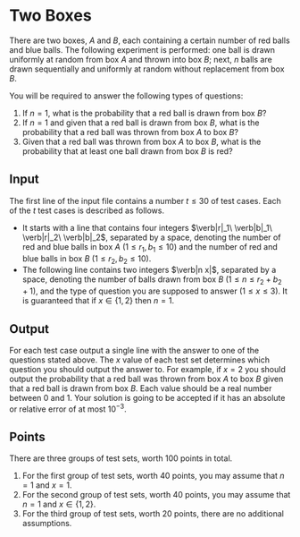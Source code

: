 # Two Boxes
  There are two boxes, $A$ and $B$, each containing a certain number of red
  balls and blue balls. The following experiment is performed: one ball is drawn
  uniformly at random from box $A$ and thrown into box $B$; next, $n$ balls are
  drawn sequentially and uniformly at random without replacement from box $B$.

  You will be required to answer the following types of questions:
  
  1. If $n = 1$, what is the probability that a red ball is drawn from box
      $B$?
  2. If $n = 1$ and given that a red ball is drawn from box $B$, what is
      the probability that a red ball was thrown from box $A$ to box $B$?
  3. Given that a red ball was thrown from box $A$ to box $B$, what is the
      probability that at least one ball drawn from box $B$ is red?

## Input
  The first line of the input file contains a number $t \leq 30$ of test cases.
  Each of the $t$ test cases is described as follows.
  - It starts with a line that contains four integers $\verb|r|_1\
      \verb|b|_1\ \verb|r|_2\ \verb|b|_2$, separated by a space, denoting the
      number of red and blue balls in box $A$ ($1 \leq r_1, b_1 \leq 10$) and
      the number of red and blue balls in box $B$ ($1 \leq r_2, b_2 \leq 10$).
  - The following line contains two integers $\verb|n x|$, separated by a
      space, denoting the number of balls drawn from box $B$ ($1 \leq n \leq r_2+ b_2 + 1$), and the type 
      of question you are supposed to answer ($1 \leq
      x \leq 3$). It is guaranteed that if $x \in \{1, 2\}$ then $n = 1$.

## Output
  For each test case output a single line with the answer to one of the
  questions stated above. The $x$ value of each test set determines which
  question you should output the answer to. For example, if $x = 2$ you should
  output the probability that a red ball was thrown from box $A$ to box $B$
  given that a red ball is drawn from box $B$. Each value should be a real
  number between $0$ and $1$. Your solution is going to be accepted if it has an
  absolute or relative error of at most $10^{-3}$.

## Points
  There are three groups of test sets, worth $100$ points in total.
  
  1. For the first group of test sets, worth $40$ points, you may assume
      that $n = 1$ and $x = 1$.
  2. For the second group of test sets, worth $40$ points, you may assume
      that $n = 1$ and $x \in \{1, 2\}$.
  3. For the third group of test sets, worth $20$ points, there are no
      additional assumptions.